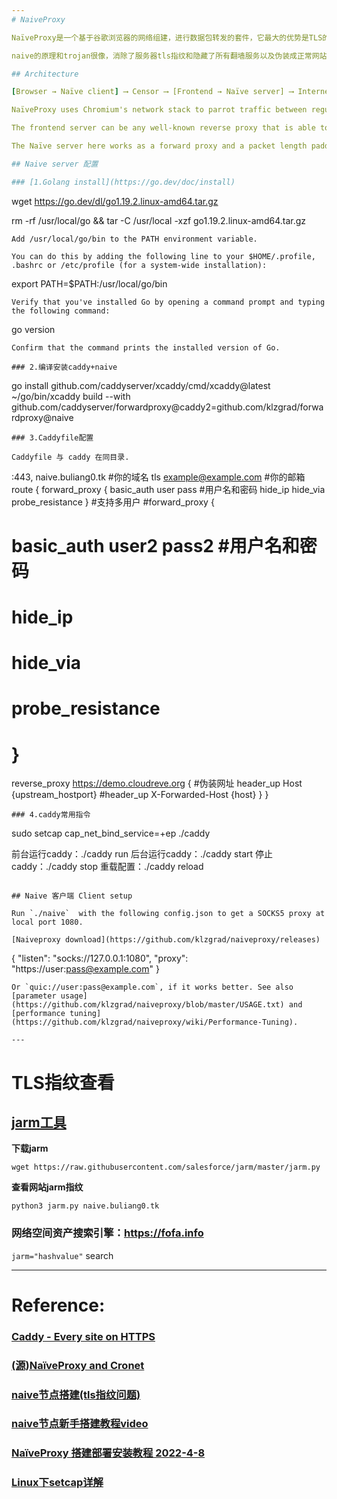 ```yaml
---
# NaiveProxy

NaïveProxy是一个基于谷歌浏览器的网络组建，进行数据包转发的套件，它最大的优势是TLS的流量指纹，是谷歌浏览器Chrome的，那个叫啥“泯然众人”，是的，流量就是特征就跟普通浏览器的一模一样了。

naive的原理和trojan很像，消除了服务器tls指纹和隐藏了所有翻墙服务以及伪装成正常网站，naive协议更上一层，消除了客户端的tls指纹和tls-in-tls特征，并且naive协议基于http2，自带多路复用，对比ws需要频繁握手来讲延迟更低，前面也说过naive客户端使用chrome浏览器内核作为网络协议栈，从防火墙的角度来看，就像是你在正常的使用正常的谷歌浏览器访问正常的网站.

## Architecture

[Browser → Naïve client] ⟶ Censor ⟶ [Frontend → Naïve server] ⟶ Internet

NaïveProxy uses Chromium's network stack to parrot traffic between regular Chrome browsers and standard frontend servers.

The frontend server can be any well-known reverse proxy that is able to route HTTP/2 traffic based on HTTP authorization headers, preventing active probing of proxy existence. Known ones include Caddy with its forwardproxy plugin and HAProxy.

The Naïve server here works as a forward proxy and a packet length padding layer. Caddy forwardproxy is also a forward proxy but it lacks a padding layer. A fork adds the NaïveProxy padding layer to forwardproxy, combining both in one.

## Naive server 配置

### [1.Golang install](https://go.dev/doc/install)

```
wget https://go.dev/dl/go1.19.2.linux-amd64.tar.gz

rm -rf /usr/local/go && tar -C /usr/local -xzf go1.19.2.linux-amd64.tar.gz
```
Add /usr/local/go/bin to the PATH environment variable.

You can do this by adding the following line to your $HOME/.profile, .bashrc or /etc/profile (for a system-wide installation):
```
export PATH=$PATH:/usr/local/go/bin
```
Verify that you've installed Go by opening a command prompt and typing the following command:
```
 go version
```
Confirm that the command prints the installed version of Go.

### 2.编译安装caddy+naive

```
go install github.com/caddyserver/xcaddy/cmd/xcaddy@latest
~/go/bin/xcaddy build --with github.com/caddyserver/forwardproxy@caddy2=github.com/klzgrad/forwardproxy@naive

```
### 3.Caddyfile配置

Caddyfile 与 caddy 在同目录.
```
:443, naive.buliang0.tk #你的域名
tls example@example.com #你的邮箱
route {
 forward_proxy {
   basic_auth user pass #用户名和密码
   hide_ip
   hide_via
   probe_resistance
  }
 #支持多用户
 #forward_proxy {
 #  basic_auth user2 pass2 #用户名和密码
 #  hide_ip
 #  hide_via
 #  probe_resistance
 # }
 reverse_proxy  https://demo.cloudreve.org  { #伪装网址
   header_up  Host  {upstream_hostport}
   #header_up  X-Forwarded-Host  {host}
  }
}

```
### 4.caddy常用指令
```
sudo setcap cap_net_bind_service=+ep ./caddy

前台运行caddy：./caddy run
后台运行caddy：./caddy start
停止caddy：./caddy stop
重载配置：./caddy reload
```

## Naive 客户端 Client setup

Run `./naive`  with the following config.json to get a SOCKS5 proxy at local port 1080.

[Naiveproxy download](https://github.com/klzgrad/naiveproxy/releases)

```
{
  "listen": "socks://127.0.0.1:1080",
  "proxy": "https://user:pass@example.com"
}
```
Or `quic://user:pass@example.com`, if it works better. See also [parameter usage](https://github.com/klzgrad/naiveproxy/blob/master/USAGE.txt) and [performance tuning](https://github.com/klzgrad/naiveproxy/wiki/Performance-Tuning).

---
```

# TLS指纹查看

## [jarm工具](https://github.com/salesforce/jarm)

**下载jarm**

```
wget https://raw.githubusercontent.com/salesforce/jarm/master/jarm.py
```

**查看网站jarm指纹**

```
python3 jarm.py naive.buliang0.tk
```

### 网络空间资产搜索引擎：https://fofa.info
`jarm="hashvalue"` search

---
# Reference:

### [Caddy - Every site on HTTPS](https://github.com/caddyserver/caddy)

### [(源)NaïveProxy and Cronet ](https://github.com/klzgrad/naiveproxy)

### [naive节点搭建(tls指纹问题)](https://bulianglin.com/archives/naive.html)

### [naive节点新手搭建教程video](https://www.youtube.com/watch?v=F2VsjS6fybs)

### [NaïveProxy 搭建部署安装教程 2022-4-8](https://dasmz.com/?p=1908)

### [Linux下setcap详解](https://fashengba.com/post/linux-setcap.html)
